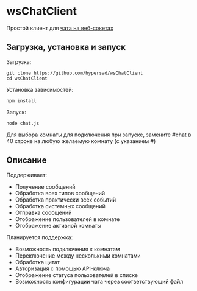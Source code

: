 # wsChatClient
Простой клиент для [чата на веб-сокетах](https://sinair.ru/chat)

## Загрузка, установка и запуск
Загрузка:

```
git clone https://github.com/hypersad/wsChatClient
cd wsChatClient
```

Установка зависимостей:

`npm install`

Запуск:

`node chat.js`

Для выбора комнаты для подключения при запуске, замените #chat в 40 строке на любую желаемую комнату (с указанием #)

## Описание

Поддерживает:
* Получение сообщений
* Обработка всех типов сообщений
* Обработка практически всех событий
* Обработка системных сообщений
* Отправка сообщений
* Отображение пользователей в комнате
* Отображение активной комнаты

Планируется поддержка:
* Возможность подключения к комнатам
* Переключение между несколькими комнатами
* Обработка цитат
* Авторизация с помощью API-ключа
* Отображение статуса пользователей в списке
* Возможность конфигурации чата через соответствующий файл
